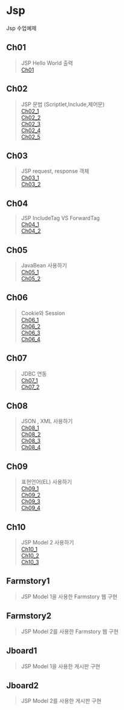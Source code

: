 # Jsp
Jsp 수업예제


## Ch01
> JSP Hello World 출력 <br>
> [Ch01](http://15.164.230.250:21/Ch01/hello.jsp)
## Ch02
> JSP 문법 (Scriptlet,Include,제어문) <br>
> [Ch02_1](http://15.164.230.250:8080/Ch02/2_1_Scriptlet.jsp) <br>
> [Ch02_2](http://54.180.31.189:8080/Ch02/2_2_Condition.jsp) <br>
> [Ch02_3](http://54.180.31.189:8080/Ch02/2_3_Loop.jsp) <br>
> [Ch02_4](http://54.180.31.189:8080/Ch02/2_4_Class.jsp) <br>
> [Ch02_5](http://54.180.31.189:8080/Ch02/2_5_Include.jsp) <br>
## Ch03
> JSP request, response 객체  <br>
> [Ch03_1](http://54.180.31.189:8080/Ch03/3_1_Request.jsp) <br>
> [Ch03_2](http://54.180.31.189:8080/Ch03/3_2_Response.jsp) <br>
## Ch04
> JSP IncludeTag VS ForwardTag <br>
> [Ch04_1](http://54.180.31.189:8080/Ch04/4_1_IncludeTag.jsp) <br>
> [Ch04_2](http://54.180.31.189:8080/Ch04/4_2_ForwardTag.jsp) 
## Ch05
> JavaBean 사용하기 <br>
> [Ch05_1](http://54.180.31.189:8080/Ch05/5_1_JavaBean.jsp) <br>
> [Ch05_2](http://54.180.31.189:8080/Ch05/5_2_UseBean.jsp) 
## Ch06
> Cookie와 Session <br>
> [Ch06_1](http://54.180.31.189:8080/Ch06/6_1_Cookie.jsp) <br>
> [Ch06_2](http://54.180.31.189:8080/Ch06/6_2_CookieReceive.jsp) <br>
> [Ch06_3](http://54.180.31.189:8080/Ch06/6_3_Session.jsp) <br>
> [Ch06_4](http://54.180.31.189:8080/Ch06/6_4_SessionConfirm.jsp) <br>
## Ch07
> JDBC 연동 <br>
> [Ch07_1](http://54.180.31.189:8080/Ch07/7_1_JDBC_Insert.jsp) <br>
> [Ch07_2](http://54.180.31.189:8080/Ch07/7_2_JDBC_Select.jsp) 
## Ch08
> JSON , XML 사용하기 <br>
> [Ch08_1](http://54.180.31.189:8080/Ch08/8_1_JsonData.jsp) <br>
> [Ch08_2](http://54.180.31.189:8080/Ch08/8_2_JsonData.jsp) <br>
> [Ch08_3](http://54.180.31.189:8080/Ch08/8_3_XmlData.jsp) <br>
> [Ch08_4](http://54.180.31.189:8080/Ch08/8_4_XmlData.jsp) 
## Ch09
> 표현언어(EL) 사용하기 <br>
> [Ch09_1](http://54.180.31.189:8080/Ch09/9_1_EL1.jsp) <br>
> [Ch09_2](http://54.180.31.189:8080/Ch09/9_2_EL2.jsp) <br>
> [Ch09_3](http://54.180.31.189:8080/Ch09/9_3_EL_Operator.jsp) <br>
> [Ch09_4](http://54.180.31.189:8080/Ch09/9_4_JSTL.jsp)
## Ch10
> JSP Model 2 사용하기 <br>
> [Ch10_1](http://54.180.31.189:8080/Ch10/greeting.jsp) <br>
> [Ch10_2](http://54.180.31.189:8080/Ch10/hello.jsp) <br>
> [Ch10_3](http://54.180.31.189:8080/Ch10/welcome.jsp) 
## Farmstory1
> JSP Model 1을 사용한 Farmstory 웹 구현
## Farmstory2
> JSP Model 2를 사용한 Farmstory 웹 구현
## Jboard1
> JSP Model 1을 사용한 게시판 구현
## Jboard2
> JSP Model 2를 사용한 게시판 구현
